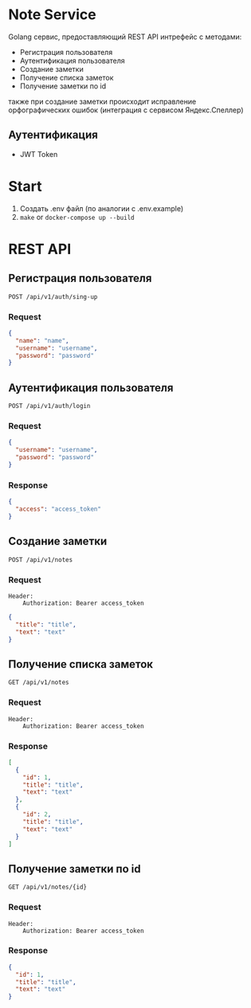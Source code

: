 # Note Service

Golang сервис, предоставляющий REST API интрефейс с методами:
* Регистрация пользователя
* Аутентификация пользователя
* Создание заметки
* Получение списка заметок
* Получение заметки по id

также при создание заметки происходит исправление орфографических ошибок 
(интеграция с сервисом Яндекс.Спеллер)

## Аутентификация
* JWT Token

# Start
1) Создать .env файл (по аналогии с .env.example)
2) `make` or `docker-compose up --build`

# REST API

## Регистрация пользователя

`POST /api/v1/auth/sing-up`

### Request
```json
{
  "name": "name",
  "username": "username",
  "password": "password"
}
```

## Аутентификация пользователя

`POST /api/v1/auth/login`

### Request
```json
{
  "username": "username",
  "password": "password"
}
```

### Response
```json
{
  "access": "access_token"
}
```
 
## Создание заметки

`POST /api/v1/notes`

### Request
```
Header:
    Authorization: Bearer access_token
```

```json
{
  "title": "title",
  "text": "text"
}
```

## Получение списка заметок

`GET /api/v1/notes`

### Request
```
Header:
    Authorization: Bearer access_token
```

### Response
```json
[
  {
    "id": 1,
    "title": "title",
    "text": "text"
  },
  {
    "id": 2,
    "title": "title",
    "text": "text"
  }
]
```

## Получение заметки по id

`GET /api/v1/notes/{id}`

### Request
```
Header:
    Authorization: Bearer access_token
```

### Response
```json
{
  "id": 1,
  "title": "title",
  "text": "text"
}
```